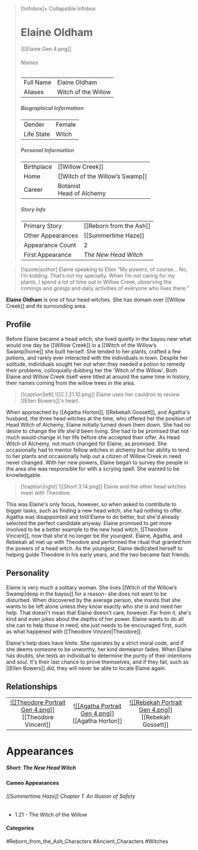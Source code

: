 > [!infobox]+ Collapsible Infobox
> # Elaine Oldham
> ![[Elaine Gen 4.png]] 
> ###### Names 
> |  |  | 
> | ---- | ---- | 
> | Full Name | Elaine Oldham | 
> | Aliases | Witch of the Willow | 
>
> ##### Biographical Information
> |  |  | 
> | ---- | ---- | 
> | Gender | Female | 
> | Life State | Witch |
> 
> ##### Personal Information
> |  |  | 
> | ---- | ---- | 
> | Birthplace |[[Willow Creek]]| 
> | Home |[[Witch of the Willow’s Swamp]]| 
> | Career | Botanist<br>Head of Alchemy | 
> 
> ##### Story Info
> |  |  | 
> | ---- | ---- | 
> | Primary Story | [[Reborn from the Ash]] | 
> | Other Appearances | [[Summertime Haze]] | 
> | Appearance Count | 2 | 
> | First Appearance | *The New Head Witch*

> [!quote|author] Elaine speaking to Ellen
> “My powers, of course… No, I’m kidding. That’s not my specialty. When I’m not caring for my plants, I spend a lot of time out in Willow Creek, observing the comings and goings and daily activities of everyone who lives there.”

**Elaine Oldham** is one of four head witches. She has domain over [[Willow Creek]] and its surrounding area.

## Profile
Before Elaine became a head witch, she lived quietly in the bayou near what would one day be [[Willow Creek]] in a [[Witch of the Willow’s Swamp|home]] she built herself. She tended to her plants, crafted a few potions, and rarely ever interacted with the individuals in town. Despite her solitude, individuals sought her out when they needed a potion to remedy their problems, colloquially dubbing her the 'Witch of the Willow'. Both Elaine and Willow Creek itself were titled at around the same time in history, their names coming from the willow trees in the area.

> [!caption|left]
> ![[C.1.21.10.png]] 
> Elaine uses her cauldron to review [[Ellen Bowers]]'s heart.

When approached by [[Agatha Horton]], [[Rebekah Gossett]], and Agatha's husband, the three head witches at the time, who offered her the position of Head Witch of Alchemy, Elaine initially turned down them down. She had no desire to change the life she'd been living. She had to be promised that not much would change in her life before she accepted their offer. As Head Witch of Alchemy, not much changed for Elaine, as promised. She occasionally had to mentor fellow witches in alchemy but her ability to tend to her plants and occasionally help out a citizen of Willow Creek in need never changed. With her new powers, Elaine began to survey the people in the area she was responsible for with a scrying spell. She wanted to be knowledgable.

> [!caption|right]
> ![[Short 3.14.png]] 
> Elaine and the other head witches meet with Theodore.

This was Elaine's only focus, however, so when asked to contribute to bigger tasks, such as finding a new head witch, she had nothing to offer. Agatha was disappointed and told Elaine to do better, but she'd already selected the perfect candidate anyway. Elaine promised to get more involved to be a better example to the new head witch, [[Theodore Vincent]], now that she'd no longer be the youngest. Elaine, Agatha, and Rebekah all met up with Theodore and performed the ritual that granted him the powers of a head witch. As the youngest, Elaine dedicated herself to helping guide Theodore in his early years, and the two became fast friends.

## Personality
Elaine is very much a solitary woman. She lives [[Witch of the Willow’s Swamp|deep in the bayou]] for a reason- she does not want to be disturbed. When discovered by the average person, she insists that she wants to be left alone unless they know exactly who she is and need her help. That doesn't mean that Elaine doesn't care, however. Far from it, she's kind and even jokes about the depths of her power. Elaine wants to do all she can to help those in need, she just needs to be encouraged first, such as what happened with [[Theodore Vincent|Theodore]].

Elaine's help does have limits. She operates by a strict moral code, and if she deems someone to be unworthy, her kind demeanor fades. When Elaine has doubts, she tests an individual to determine the purity of their intentions and soul. It's their last chance to prove themselves, and if they fail, such as [[Ellen Bowers]] did, they will never be able to locate Elaine again.

## Relationships
| | | | | 
| ------------------------------------------------------------- | -------------------------------------------- | ------------------------------------------ | --------------------------------------------- |
|<center>[![[Theodore Portrait Gen 4.png]]](<Theodore Vincent>)<br>[[Theodore Vincent]]| <center>[![[Agatha Portrait Gen 4.png]]](<Agatha Horton>)<br>[[Agatha Horton]]|<center>[![[Rebekah Portrait Gen 4.png]]](<Rebekah Gossett>)<br>[[Rebekah Gossett]]|

# Appearances
##### Short: The New Head Witch

#### Cameo Appearances
###### [[Summertime Haze]] Chapter 1: An Illusion of Safety
- 1.21 - The Witch of the Willow

#### Categories
#Reborn_from_the_Ash_Characters #Ancient_Characters #Witches 